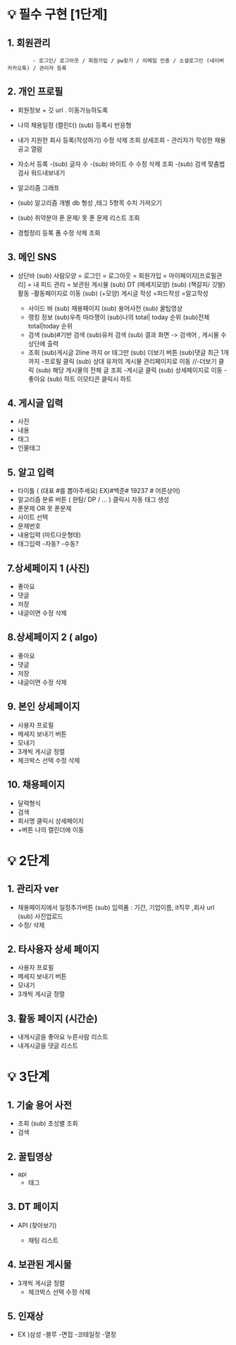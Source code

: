 # &#128161; 필수 구현 [1단계]

##     1. 회원관리

			- 로그인/ 로그아웃 / 회원가입 / pw찾기 / 이메일 인증 / 소셜로그인 (네이버 카카오톡) / 관리자 등록



##     2. 개인 프로필

- 회원정보 + 깃 url  . 이동가능하도록  

- 나의 채용일정 (캘린더)
  (sub) 등록시 반응형
- 내가 지원한 회사
등록(작성하기)
수정
삭제
조회
상세조회 - 관리자가 작성한 채용공고 열람
- 자소서
  등록
   -(sub) 	글자 수
   -(sub) 	바이트 수
  수정
  삭제
  조회
  -(sub)	검색
  맞춤법검사
  워드내보내기

- 알고리즘
그래프
- (sub) 알고리즘 개별 db 형성 ,태그 5항목 수치 가져오기
- (sub) 취약분야
푼 문제/ 못 푼 문제 리스트 조회

- 경험정리
등록 폼
수정
삭제
조회

## 3. 메인 SNS 

- 상단바
  	 (sub) 사람모양
  		= 로그인
  		= 로그아웃
  		= 회원가입
  		= 마이페이지[프로필관리]
  	 	= 내 피드 관리
  		= 보관된 게시물
  	 (sub) DT (메세지모양)
  	 (sub) (책갈피/ 깃발)활동 -활동페이지로 이동
  	 (sub) (+모양) 게시글 작성
                           =피드작성
  		=알고작성

  - 사이드 바
	(sub) 채용페이지 
	(sub)  용어사전
	(sub)  꿀팁영상
  - 랭킹 정보
	(sub)우측 따라쟁이
	(sub)나의 total| today 순위
	(sub)전체 total|today 순위
  - 검색
	(sub)#기반 검색
	(sub)유저 검색
	(sub) 결과 화면 -> 검색어 , 게시물 수 상단에 출력
  - 조회
	(sub)게시글 2line 까지 or 태그만
	(sub) 더보기 버튼
	(sub)댓글 최근 1개까지
    -프로필 클릭
	(sub) 상대 유저의 게시물 관리페이지로 이동
    //-더보기 클릭 	(sub) 해당 게시물의 전체 글 조회
    -게시글 클릭
 	(sub) 상세페이지로 이동 
    -좋아요
	(sub) 하트 이모티콘 클릭시 하트



## 4. 게시글 입력

   - 사진
  - 내용
  - 태그
  - 인물태그



## 5. 알고 입력 

  - 타이틀 (  (대표 #를 뽑아주세요)   EX)#백준# 19237 # 어른상어)
  - 알고리즘 분류 버튼 ( 완탐/ DP / ... ) 클릭시 자동 태그 생성
  - 푼문제 OR 못 푼문제
  - 사이트 선택  
  - 문제번호 
  - 내용입력 (마트다운형태)
  - 태그입력 -자동? -수동?



## 7.상세페이지 1 (사진)

   - 좋아요
   - 댓글
   - 저장
   - 내글이면 수정 삭제



## 8.상세페이지 2 ( algo)

   - 좋아요
   - 댓글
   - 저장
   - 내글이면 수정 삭제



## 9. 본인 상세페이지 

   - 사용자 프로필
  - 메세지 보내기 버튼
  - 모내기
  - 3개씩 게시글 정렬
  - 체크박스 선택 수정 삭제



## 10.  채용페이지 

 - 달력형식
  - 검색
  - 회사명 클릭시 상세페이지 
  - +버튼 나의 캘린더에 이동





# &#128161;  2단계

## 1. 관리자 ver

- 채용페이지에서 일정추가버튼 
  (sub) 입력폼 : 기간, 기업이름, it직무 ,회사 url
  (sub) 사진업로드 
- 수정/ 삭제



## 2. 타사용자 상세 페이지  

   - 사용자 프로필
  - 메세지 보내기 버튼
  - 모내기
  - 3개씩 게시글 정렬



## 3. 활동 페이지 (시간순) 

  - 내게시글을 좋아요 누른사람 리스트
  - 내게시글을 댓글 리스트





# &#128161;  3단계



## 1. 기술 용어 사전

- 조회 	 (sub) 초성별 조회
- 검색



## 2. 꿀팁영상

- api
  - 태그



## 3.  DT 페이지  

- API (찾아보기)

  - 채팅 리스트



## 4.  보관된 게시물

- 3개씩 게시글 정렬
  - 체크박스 선택 수정 삭제



## 5.  인재상

- EX )삼성 -블루 -면접 -코테일정 -열정 

  



